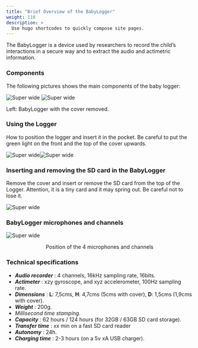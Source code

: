 ```yaml
---
title: "Brief Overview of the BabyLogger"
weight: 110
description: >
  Use hugo shortcodes to quickly compose site pages.
---
```



The BabyLogger is a device used by researchers to record the child’s interactions in a secure way and to extract the audio and actimetric information.

<!--more-->



### Components
The following pictures shows the main components of the baby logger:

![Super wide](../../../images/2.png)
![Super wide](../../../images/33.png)

Left: BabyLogger with the cover removed.
### Using the Logger
How to position the logger and insert it in the pocket. Be careful to put the green light on the front and the top of the cover upwards.

![Super wide](../../../images/4.png)![Super wide](../../../images/5.png)

### Inserting and removing the SD card in the BabyLogger
Remove the cover and insert or remove the SD card from the top of the Logger. Attention, it is a tiny card and it may spring out. Be careful not to lose it.

![Super wide](../../../images/6.png)

### BabyLogger microphones and channels
![Super wide](../../../images/7.png)

<center> Position of the 4 microphones and channels </center>

### Technical specifications

- <i><b>Audio recorder</b></i> : 4 channels, 16kHz sampling rate, 16bits.
- <i><b>Actimeter</b></i> : xzy gyroscope, and xyz accelerometer, 100Hz sampling rate.
- <i><b>Dimensions</b></i> : **L**: 7,5cms, **H**: 4,7cms (5cms with cover), **D**: 1,5cms (1,9cms with cover).
- <i><b>Weight</b></i> : 200g.
- <i>Millisecond time stamping</i>.
- <i><b>Capacity</b></i> : 62 hours / 124 hours (for 32GB / 63GB SD card storage).
- <i><b>Transfer time</b></i> : xx min on a fast SD card reader
- <i><b>Autonomy</b></i> : 24h.
- <i><b>Charging time</b></i> : 2-3 hours (on a 5v xA USB charger).
